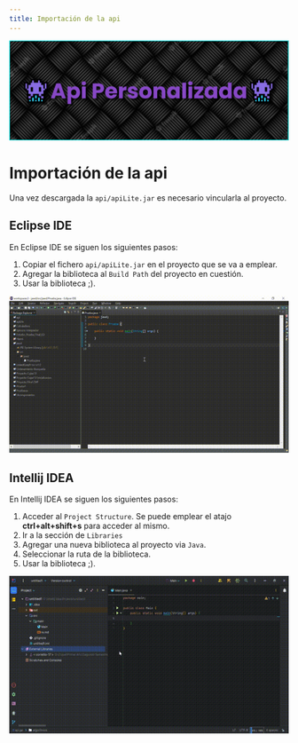 ```yaml
---
title: Importación de la api
---
```


![a](/images/banner.png)

# Importación de la api

Una vez descargada la `api/apiLite.jar` es necesario vincularla al proyecto.

## Eclipse IDE

En Eclipse IDE se siguen los siguientes pasos:

1. Copiar el fichero `api/apiLite.jar` en el proyecto que se va a emplear.
2. Agregar la biblioteca al `Build Path` del proyecto en cuestión.
3. Usar la biblioteca ;).

![a](/gifs/importacion-eclipse.gif)

## Intellij IDEA

En Intellij IDEA se siguen los siguientes pasos:

1. Acceder al `Project Structure`. Se puede emplear el atajo **ctrl+alt+shift+s** para acceder al mismo.
2. Ir a la sección de `Libraries`
3. Agregar una nueva biblioteca al proyecto via `Java`.
4. Seleccionar la ruta de la biblioteca.
5. Usar la biblioteca ;).

![a](/gifs/importacion-intellij.gif)
